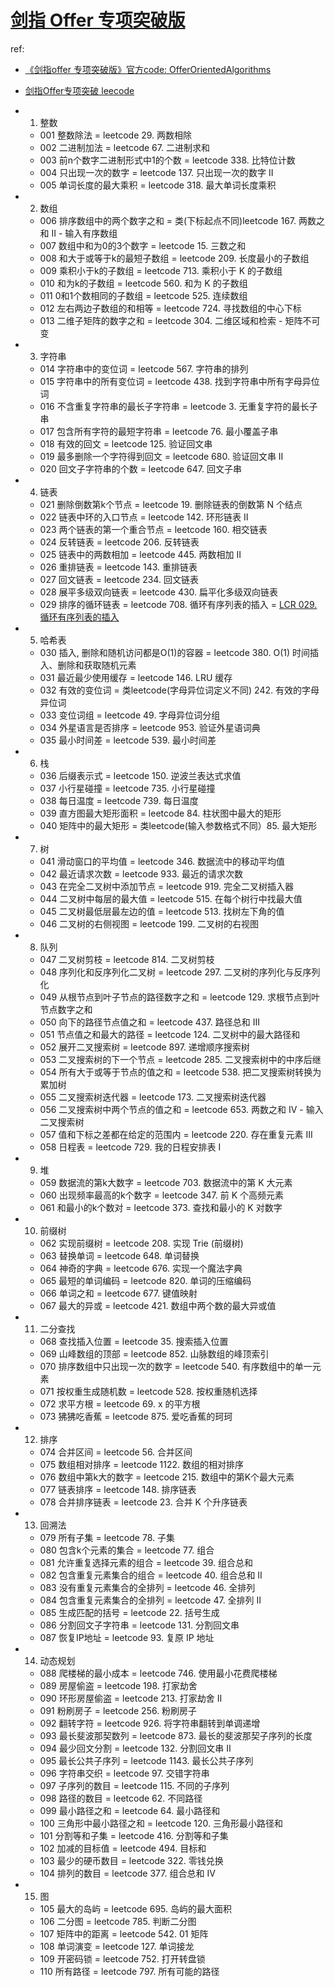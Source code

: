 # [剑指 Offer 专项突破版](https://github.com/doocs/leetcode/tree/main/lcof2)
ref:
- [《剑指offer 专项突破版》官方code: OfferOrientedAlgorithms](https://github.com/zhedahht/OfferOrientedAlgorithms)
- [剑指Offer专项突破 leecode](https://leetcode.cn/problem-list/h0pfVB6V/)

- 1. 整数

    - 001 整数除法 = leetcode 29. 两数相除
    - 002 二进制加法 = leetcode 67. 二进制求和
    - 003 前n个数字二进制形式中1的个数 = leetcode 338. 比特位计数
    - 004 只出现一次的数字 = leetcode 137. 只出现一次的数字 II
    - 005 单词长度的最大乘积 = leetcode 318. 最大单词长度乘积

- 2. 数组

    - 006 排序数组中的两个数字之和 = 类(下标起点不同)leetcode 167. 两数之和 II - 输入有序数组
    - 007 数组中和为0的3个数字 = leetcode 15. 三数之和
    - 008 和大于或等于k的最短子数组 = leetcode 209. 长度最小的子数组
    - 009 乘积小于k的子数组 = leetcode 713. 乘积小于 K 的子数组
    - 010 和为k的子数组 = leetcode 560. 和为 K 的子数组
    - 011 0和1个数相同的子数组 = leetcode 525. 连续数组
    - 012 左右两边子数组的和相等 = leetcode 724. 寻找数组的中心下标
    - 013 二维子矩阵的数字之和 = leetcode 304. 二维区域和检索 - 矩阵不可变

- 3. 字符串

    - 014 字符串中的变位词 = leetcode 567. 字符串的排列
    - 015 字符串中的所有变位词 = leetcode 438. 找到字符串中所有字母异位词
    - 016 不含重复字符串的最长子字符串 = leetcode 3. 无重复字符的最长子串
    - 017 包含所有字符的最短字符串 = leetcode 76. 最小覆盖子串
    - 018 有效的回文 = leetcode 125. 验证回文串
    - 019 最多删除一个字符得到回文 = leetcode 680. 验证回文串 II
    - 020 回文子字符串的个数 = leetcode 647. 回文子串

- 4. 链表

    - 021 删除倒数第k个节点 = leetcode 19. 删除链表的倒数第 N 个结点
    - 022 链表中环的入口节点 = leetcode 142. 环形链表 II
    - 023 两个链表的第一个重合节点 = leetcode 160. 相交链表
    - 024 反转链表 = leetcode 206. 反转链表
    - 025 链表中的两数相加 = leetcode 445. 两数相加 II
    - 026 重排链表 = leetcode 143. 重排链表
    - 027 回文链表 = leetcode 234. 回文链表
    - 028 展平多级双向链表 = leetcode 430. 扁平化多级双向链表
    - 029 排序的循环链表 = leetcode 708. 循环有序列表的插入 = [LCR 029. 循环有序列表的插入](https://leetcode.cn/problems/4ueAj6/description/?envType=problem-list-v2&envId=h0pfVB6V)

- 5. 哈希表

    - 030 插入, 删除和随机访问都是O(1)的容器 = leetcode 380. O(1) 时间插入、删除和获取随机元素
    - 031 最近最少使用缓存 = leetcode 146. LRU 缓存
    - 032 有效的变位词 = 类leetcode(字母异位词定义不同) 242. 有效的字母异位词
    - 033 变位词组 = leetcode 49. 字母异位词分组
    - 034 外星语言是否排序 = leetcode 953. 验证外星语词典
    - 035 最小时间差 = leetcode 539. 最小时间差

- 6. 栈

    - 036 后缀表示式 = leetcode 150. 逆波兰表达式求值
    - 037 小行星碰撞 = leetcode 735. 小行星碰撞
    - 038 每日温度 = leetcode 739. 每日温度
    - 039 直方图最大矩形面积 = leetcode 84. 柱状图中最大的矩形
    - 040 矩阵中的最大矩形 = 类leetcode(输入参数格式不同）85. 最大矩形

- 7. 树

    - 041 滑动窗口的平均值 = leetcode 346. 数据流中的移动平均值
    - 042 最近请求次数 = leetcode 933. 最近的请求次数
    - 043 在完全二叉树中添加节点 = leetcode 919. 完全二叉树插入器
    - 044 二叉树中每层的最大值 = leetcode 515. 在每个树行中找最大值
    - 045 二叉树最低层最左边的值 = leetcode 513. 找树左下角的值
    - 046 二叉树的右侧视图 = leetcode 199. 二叉树的右视图

- 8. 队列

    - 047 二叉树剪枝 = leetcode 814. 二叉树剪枝
    - 048 序列化和反序列化二叉树 = leetcode 297. 二叉树的序列化与反序列化
    - 049 从根节点到叶子节点的路径数字之和 = leetcode 129. 求根节点到叶节点数字之和
    - 050 向下的路径节点值之和 = leetcode 437. 路径总和 III
    - 051 节点值之和最大的路径 = leetcode 124. 二叉树中的最大路径和
    - 052 展开二叉搜索树 = leetcode 897. 递增顺序搜索树
    - 053 二叉搜索树的下一个节点 = leetcode 285. 二叉搜索树中的中序后继
    - 054 所有大于或等于节点的值之和 = leetcode 538. 把二叉搜索树转换为累加树
    - 055 二叉搜索树迭代器 = leetcode 173. 二叉搜索树迭代器
    - 056 二叉搜索树中两个节点的值之和 = leetcode 653. 两数之和 IV - 输入二叉搜索树
    - 057 值和下标之差都在给定的范围内 = leetcode 220. 存在重复元素 III
    - 058 日程表 = leetcode 729. 我的日程安排表 I

- 9. 堆

    - 059 数据流的第k大数字 = leetcode 703. 数据流中的第 K 大元素
    - 060 出现频率最高的k个数字 = leetcode 347. 前 K 个高频元素
    - 061 和最小的k个数对 = leetcode 373. 查找和最小的 K 对数字

- 10. 前缀树

    - 062 实现前缀树 = leetcode 208. 实现 Trie (前缀树)
    - 063 替换单词 = leetcode 648. 单词替换
    - 064 神奇的字典 = leetcode 676. 实现一个魔法字典
    - 065 最短的单词编码 = leetcode 820. 单词的压缩编码
    - 066 单词之和 = leetcode 677. 键值映射
    - 067 最大的异或 = leetcode 421. 数组中两个数的最大异或值

- 11. 二分查找

    - 068 查找插入位置 = leetcode 35. 搜索插入位置
    - 069 山峰数组的顶部 = leetcode 852. 山脉数组的峰顶索引
    - 070 排序数组中只出现一次的数字 = leetcode 540. 有序数组中的单一元素
    - 071 按权重生成随机数 = leetcode 528. 按权重随机选择
    - 072 求平方根 = leetcode 69. x 的平方根
    - 073 狒狒吃香蕉 = leetcode 875. 爱吃香蕉的珂珂

- 12. 排序

    - 074 合并区间 = leetcode 56. 合并区间
    - 075 数组相对排序 = leetcode 1122. 数组的相对排序
    - 076 数组中第k大的数字 = leetcode 215. 数组中的第K个最大元素
    - 077 链表排序 = leetcode 148. 排序链表
    - 078 合并排序链表 = leetcode 23. 合并 K 个升序链表

- 13. 回溯法

    - 079 所有子集 = leetcode 78. 子集
    - 080 包含k个元素的集合 = leetcode 77. 组合
    - 081 允许重复选择元素的组合 = leetcode 39. 组合总和
    - 082 包含重复元素集合的组合 = leetcode 40. 组合总和 II
    - 083 没有重复元素集合的全排列 = leetcode 46. 全排列
    - 084 包含重复元素集合的全排列 = leetcode 47. 全排列 II
    - 085 生成匹配的括号 = leetcode 22. 括号生成
    - 086 分割回文子字符串 = leetcode 131. 分割回文串
    - 087 恢复IP地址 = leetcode 93. 复原 IP 地址

- 14. 动态规划

    - 088 爬楼梯的最小成本 = leetcode 746. 使用最小花费爬楼梯
    - 089 房屋偷盗 = leetcode 198. 打家劫舍
    - 090 环形房屋偷盗 = leetcode 213. 打家劫舍 II
    - 091 粉刷房子 = leetcode 256. 粉刷房子
    - 092 翻转字符 = leetcode 926. 将字符串翻转到单调递增
    - 093 最长斐波那契数列 = leetcode 873. 最长的斐波那契子序列的长度
    - 094 最少回文分割 = leetcode 132. 分割回文串 II
    - 095 最长公共子序列 = leetcode 1143. 最长公共子序列
    - 096 字符串交织 = leetcode 97. 交错字符串
    - 097 子序列的数目 = leetcode 115. 不同的子序列
    - 098 路径的数目 = leetcode 62. 不同路径
    - 099 最小路径之和 = leetcode 64. 最小路径和
    - 100 三角形中最小路径之和 = leetcode 120. 三角形最小路径和
    - 101 分割等和子集 = leetcode 416. 分割等和子集
    - 102 加减的目标值 = leetcode 494. 目标和
    - 103 最少的硬币数目 = leetcode 322. 零钱兑换
    - 104 排列的数目 = leetcode 377. 组合总和 Ⅳ

- 15. 图

    - 105 最大的岛屿 = leetcode 695. 岛屿的最大面积
    - 106 二分图 = leetcode 785. 判断二分图
    - 107 矩阵中的距离 = leetcode 542. 01 矩阵
    - 108 单词演变 = leetcode 127. 单词接龙
    - 109 开密码锁 = leetcode 752. 打开转盘锁
    - 110 所有路径 = leetcode 797. 所有可能的路径